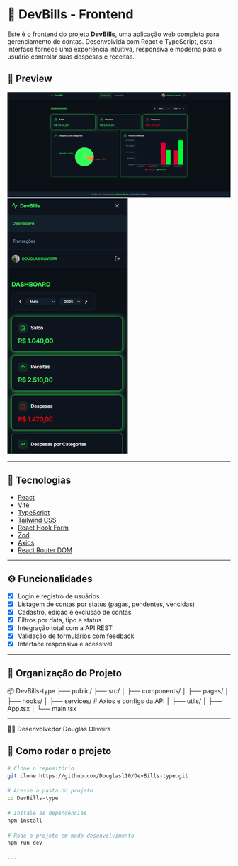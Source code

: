 # 💸 DevBills - Frontend

Este é o frontend do projeto **DevBills**, uma aplicação web completa para gerenciamento de contas. Desenvolvida com React e TypeScript, esta interface fornece uma experiência intuitiva, responsiva e moderna para o usuário controlar suas despesas e receitas.

## 📸 Preview

<img src="https://raw.githubusercontent.com/Douglasl10/DevBills-type/refs/heads/main/src/assets/Capa.png" />
<br>
<img src="https://raw.githubusercontent.com/Douglasl10/DevBills-type/refs/heads/main/src/assets/Capa-mobile.png" />

---

## 🚀 Tecnologias

- [React](https://reactjs.org/)
- [Vite](https://vitejs.dev/)
- [TypeScript](https://www.typescriptlang.org/)
- [Tailwind CSS](https://tailwindcss.com/)
- [React Hook Form](https://react-hook-form.com/)
- [Zod](https://github.com/colinhacks/zod)
- [Axios](https://axios-http.com/)
- [React Router DOM](https://reactrouter.com/)

---

## ⚙️ Funcionalidades

- [x] Login e registro de usuários
- [x] Listagem de contas por status (pagas, pendentes, vencidas)
- [x] Cadastro, edição e exclusão de contas
- [x] Filtros por data, tipo e status
- [x] Integração total com a API REST
- [x] Validação de formulários com feedback
- [x] Interface responsiva e acessível

---

## 📁 Organização do Projeto

📦 DevBills-type
├── public/
├── src/
│   ├── components/
│   ├── pages/
│   ├── hooks/
│   ├── services/  # Axios e configs da API
│   ├── utils/
│   ├── App.tsx
│   └── main.tsx

---

👨‍💻 Desenvolvedor
Douglas Oliveira

## 🔧 Como rodar o projeto

```bash
# Clone o repositório
git clone https://github.com/Douglasl10/DevBills-type.git

# Acesse a pasta do projeto
cd DevBills-type

# Instale as dependências
npm install

# Rode o projeto em modo desenvolvimento
npm run dev

---
